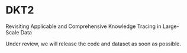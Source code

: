 # DKT2
Revisiting Applicable and Comprehensive Knowledge Tracing in Large-Scale Data


Under review, we will release the code and dataset as soon as possible.
